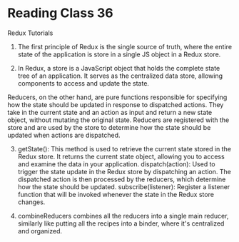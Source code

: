 # Reading Class 36

Redux Tutorials

1) The first principle of Redux is the single source of truth, where the entire state of the application is store in a single JS object in a Redux store.

2) In Redux, a store is a JavaScript object that holds the complete state tree of an application. It serves as the centralized data store, allowing components to access and update the state.

Reducers, on the other hand, are pure functions responsible for specifying how the state should be updated in response to dispatched actions. They take in the current state and an action as input and return a new state object, without mutating the original state. Reducers are registered with the store and are used by the store to determine how the state should be updated when actions are dispatched.

3) getState(): This method is used to retrieve the current state stored in the Redux store. It returns the current state object, allowing you to access and examine the data in your application.
dispatch(action): Used to trigger the state update in the Redux store by dispatching an action. The dispatched action is then processed by the reducers, which determine how the state should be updated.
subscribe(listener): Register a listener function that will be invoked whenever the state in the Redux store changes.

4) combineReducers combines all the reducers into a single main reducer, similarly like putting all the recipes into a binder, where it's centralized and organized. 